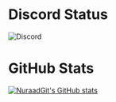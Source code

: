 # Discord Status
![Discord](https://discord-readme-badge.vercel.app/api?id=938227345641316373)

# GitHub Stats

[![NuraadGit's GitHub stats](https://github-readme-stats.vercel.app/api?username=NuraadGit)](github-readme-stats)
